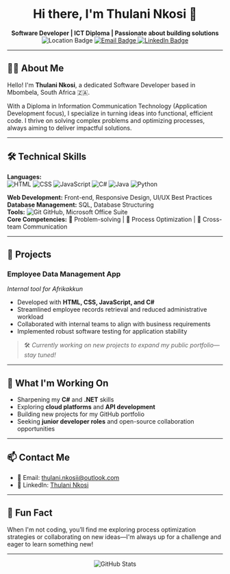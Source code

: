 <!-- Professional GitHub Profile README for Thulani Nkosi -->

<h1 align="center">Hi there, I'm Thulani Nkosi 👋</h1>
<p align="center">
  <strong>Software Developer | ICT Diploma | Passionate about building solutions</strong><br/>
  <img src="https://img.shields.io/badge/Location-Mbombela,%20South%20Africa-blue?style=flat-square" alt="Location Badge"/>
  <a href="mailto:thulani.nkosii@outlook.com">
    <img src="https://img.shields.io/badge/Email-thulani.nkosii@outlook.com-blue?logo=gmail&logoColor=white&style=flat-square" alt="Email Badge"/>
  </a>
  <a href="https://www.linkedin.com/in/thulani-nkosi-6733ab344">
    <img src="https://img.shields.io/badge/LinkedIn-Thulani%20Nkosi-0077B5?logo=linkedin&logoColor=white&style=flat-square" alt="LinkedIn Badge"/>
  </a>
</p>

---

## 👨‍💻 About Me

Hello! I'm **Thulani Nkosi**, a dedicated Software Developer based in Mbombela, South Africa 🇿🇦. 

With a Diploma in Information Communication Technology (Application Development focus), I specialize in turning ideas into functional, efficient code. I thrive on solving complex problems and optimizing processes, always aiming to deliver impactful solutions.

---

## 🛠️ Technical Skills

<p>
  <strong>Languages:</strong><br/>
  <img src="https://img.shields.io/badge/HTML-E34F26?style=flat-square&logo=html5&logoColor=white" alt="HTML"/>
  <img src="https://img.shields.io/badge/CSS-1572B6?style=flat-square&logo=css3&logoColor=white" alt="CSS"/>
  <img src="https://img.shields.io/badge/JavaScript-F7DF1E?style=flat-square&logo=javascript&logoColor=black" alt="JavaScript"/>
  <img src="https://img.shields.io/badge/C%23-239120?style=flat-square&logo=c-sharp&logoColor=white" alt="C#"/>
  <img src="https://img.shields.io/badge/Java-007396?style=flat-square&logo=java&logoColor=white" alt="Java"/>
  <img src="https://img.shields.io/badge/Python-3776AB?style=flat-square&logo=python&logoColor=white" alt="Python"/>
</p>

<p>
  <strong>Web Development:</strong> Front-end, Responsive Design, UI/UX Best Practices<br/>
  <strong>Database Management:</strong> SQL, Database Structuring<br/>
  <strong>Tools:</strong> <img src="https://img.shields.io/badge/Git-F05032?style=flat-square&logo=git&logoColor=white" alt="Git"/> GitHub, Microsoft Office Suite<br/>
  <strong>Core Competencies:</strong> 🧩 Problem-solving | 🔄 Process Optimization | 🤝 Cross-team Communication
</p>

---

## 🚀 Projects

### **Employee Data Management App**
*Internal tool for Afrikakkun*
- Developed with **HTML, CSS, JavaScript, and C#**
- Streamlined employee records retrieval and reduced administrative workload
- Collaborated with internal teams to align with business requirements
- Implemented robust software testing for application stability

<!-- Screenshots coming soon! -->

> 🛠️ *Currently working on new projects to expand my public portfolio—stay tuned!*

---

## 🌱 What I'm Working On

- Sharpening my **C#** and **.NET** skills
- Exploring **cloud platforms** and **API development**
- Building new projects for my GitHub portfolio
- Seeking **junior developer roles** and open-source collaboration opportunities

---

## 📫 Contact Me

- 📧 Email: [thulani.nkosii@outlook.com](mailto:thulani.nkosii@outlook.com)
- 💼 LinkedIn: [Thulani Nkosi](https://www.linkedin.com/in/thulani-nkosi-6733ab344)

---

## 👀 Fun Fact

When I'm not coding, you’ll find me exploring process optimization strategies or collaborating on new ideas—I'm always up for a challenge and eager to learn something new!

---

<p align="center">
  <img src="https://github-readme-stats.vercel.app/api?username=ThulaniiNkosi&show_icons=true&theme=default" alt="GitHub Stats" />
</p>

<!--
Tip: As you build new projects, update the Projects section and consider adding screenshots!
-->

